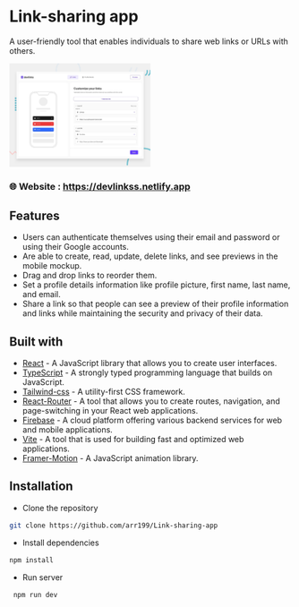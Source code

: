 # Link-sharing app

A user-friendly tool that enables individuals to share web links or URLs with others.

<img width="50%" src="./public/preview.jpg"/>

### 🌐 Website : https://devlinkss.netlify.app  ###

## Features

- Users can authenticate themselves using their email and password or using their Google accounts.
- Are able to create, read, update, delete links, and see previews in the mobile mockup.
- Drag and drop links to reorder them.
- Set a profile details information like profile picture, first name, last name, and email.
- Share a link so that people can see a preview of their profile information and links while maintaining the security and privacy of their data.

## Built with

- [React](https://react.dev/) - A JavaScript library that allows you to create user interfaces.
- [TypeScript](https://www.typescriptlang.org/) -  A strongly typed programming language that builds on JavaScript.
- [Tailwind-css](https://tailwindcss.com/) - A utility-first CSS framework.
- [React-Router](https://reactrouter.com/en/main) - A tool that allows you to create routes, navigation, and page-switching in your React web applications.
- [Firebase](https://firebase.google.com/) - A cloud platform offering various backend services for web and mobile applications.
- [Vite](https://vitejs.dev/) - A tool that is used for building fast and optimized web applications.
- [Framer-Motion](https://www.framer.com/motion/) - A JavaScript animation library.

## Installation

- Clone the repository

```sh
git clone https://github.com/arr199/Link-sharing-app
```

- Install dependencies

```sh
npm install
```

- Run server

```sh
 npm run dev
```






